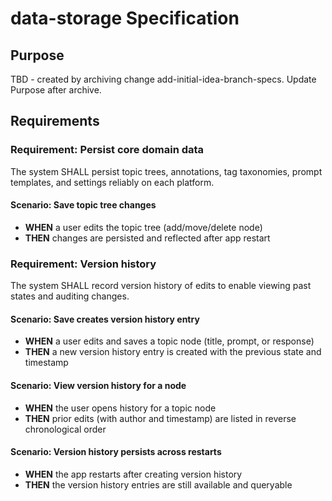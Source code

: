 # data-storage Specification

## Purpose
TBD - created by archiving change add-initial-idea-branch-specs. Update Purpose after archive.
## Requirements
### Requirement: Persist core domain data
The system SHALL persist topic trees, annotations, tag taxonomies, prompt templates, and settings reliably on each platform.

#### Scenario: Save topic tree changes
- **WHEN** a user edits the topic tree (add/move/delete node)
- **THEN** changes are persisted and reflected after app restart

### Requirement: Version history
The system SHALL record version history of edits to enable viewing past states and auditing changes.

#### Scenario: Save creates version history entry
- **WHEN** a user edits and saves a topic node (title, prompt, or response)
- **THEN** a new version history entry is created with the previous state and timestamp

#### Scenario: View version history for a node
- **WHEN** the user opens history for a topic node
- **THEN** prior edits (with author and timestamp) are listed in reverse chronological order

#### Scenario: Version history persists across restarts
- **WHEN** the app restarts after creating version history
- **THEN** the version history entries are still available and queryable


